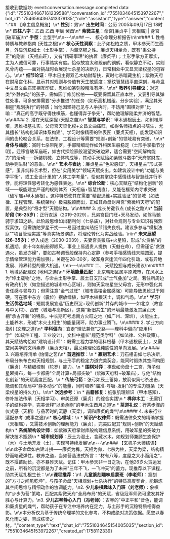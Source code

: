 接收到数据块: event:conversation.message.completed
data:{"id":"7551034667161239588","conversation_id":"7551034645153972267","bot_id":"7546564367413379135","role":"assistant","type":"answer","content":"## 【命主信息概览】\n* **性别**：男\n* **出生时间**：公历 2005年09月17日 18时\n* **四柱八字**：乙酉 乙酉 甲辰 癸酉\n* **紫微主星**：命宫[廉贞平 | 天相庙] | 身宫[破军庙]\n* **手型**：土型手\n\n---\n\n## 一、 核心命理分析报告\n\n#### 1. 性格特质与教养指南 (天性之根)\n* **核心天性洞察**：此子如松柏之质，甲木参天而生酉月，外显沉稳如土（土形手掌），内藏坚韧之性。廉贞天相坐命，既有\"秉公持正\"的刚直（天相庙旺），又有\"精研事理\"的执着（廉贞平）；土形手掌方正厚实，主为人诚信可靠，行事踏实有度。恰似故宫太和殿前的铜鹤，看似静立不动，实则风骨内蕴——面对挑战时会展现七杀星的决断力，日常相处中又显天梁权星的包容心。\n\n* **细节论证**：甲木日主得双乙木劫财帮扶，寅时七杀暗藏生机；紫微天府在财帛宫化科，显示其对规则与价值有天生敏感度；掌纹智慧线平直深刻，与命盘中文昌文曲庙旺相互印证，思维如篆刻般精准有序。\n\n* **教养引导建议**：对这类\"外静内动\"的孩子，需如园丁修剪松柏——既要保留其正直本性，又要引导其弹性处事。可多安排需要\"分步推进\"的任务（如乐高机械组、分步实验），满足其天相星\"规划执行\"的特质；当他因坚持己见与人争执时，不妨用\"围棋对弈\"比喻：\"真正的高手既守得住棋筋，也懂得弃子争先\"，帮助他理解刚柔并济的智慧。\n\n#### 2. 潜在天赋深掘 (天赋之苗)\n* **智慧与学识**：甲木通根辰土，如树植厚壤，思维根基扎实。父母宫天梁化权+文昌文曲庙旺，如得名师指点的书院生，尤其擅长\"结构化知识体系构建\"。学习时像精密的钟表匠（廉贞天相），能发现知识间的齿轮咬合关系，在法律、工程设计等需要\"规则+创新\"的领域易有突破。\n\n* **身体与动能**：寅时七杀带陀罗，手部精细动作如外科医生般稳定（土形手掌指节分明）。迁移宫破军庙旺，如古代探险家般渴望突破边界，适合需要\"空间解构能力\"的活动——拆装机械、立体构成等，其动手天赋恰如紫微斗数中\"天府掌财库，动手则生财\"的意象。\n\n* **艺术与表达**：廉贞星主\"色彩感知\"，天相星主\"形式美感\"，虽非纯粹艺术型，但在\"实用美学\"领域天赋突出。如建筑设计中的\"功能与美学平衡\"，或工业设计里的\"人体工学考量\"，恰似其掌纹中感情线与智慧线并行不悖，能将理性思考转化为感性表达。\n\n* **综合论断**：核心天赋在\"结构化创新\"领域——既能建立严谨的规则体系（天相庙+智慧线直），又能在框架内寻求突破（破军庙+甲木通根）。这种特质使其在需要\"精密思维+实践验证\"的领域（如法律、工程管理、系统架构）极易脱颖而出，正如其命盘财帛宫\"紫微科天府\"的配置，是典型的\"将才型\"天赋结构。\n\n#### 3. 成长关键节点 (成长之路)\n* **当前阶段 (16-25岁)**：正行亥运（2019-2029），兄弟宫巨门旺+天马发动，如驾马驰骋于求知之路。此阶段思维如出鞘利剑（七杀庙），对社会规则与专业知识有强烈探索欲，但需防陀罗星干扰——易因过度纠结细节错失良机。建议多参与\"模拟法庭\"\"项目管理实践\"等真实场景演练，将理论转化为实战经验。\n\n* **未来展望 (26-35岁)**：步入戌运（2030-2039），夫妻宫贪狼庙+火星陷，形成\"火贪格\"的机遇期。此十年如航船得顺风，事业上易遇贵人提携（天魁在命），但需谨记\"贪狼遇火，虽发亦燥\"，要如古琴调音般保持内心定静（参考手相感情线末端圆润，提示情绪管理能力需加强）。关键在28-30岁，破军身宫逢流年四化引动，或有异地发展、跨界转型的重大机遇。\n\n---\n\n### 二、 天赋挖掘与成长建议\n\n#### 1. 地域适配建议 (地利之选)\n* **环境能量匹配**：北京朝阳区属平原城市，在风水上为\"坤土载物\"之地，与命主土形手掌、辰土日支形成\"土气叠加\"之局。若住所周边有政府机关（如您描述的城市中心区域），则如天梁权星坐父母宫，无形中强化其责任感与领导力；但需注意\"金气过旺\"（城市高楼金属感强）可能导致思维过于刚硬，可在家中东方（震位）摆放绿植，如甲木植根沃土，调和气场。\n\n* **学习/生活优选地域**：短期发展宜选\"历史积淀+现代创新\"并存的城市——如北京（故宫与中关村）、西安（城墙与高新区），这类\"新旧共生\"的环境最能激发其廉贞天相\"承古开新\"的特质。中长期可考虑南方火旺之地（如广州、深圳），火能生土，土能养木，形成\"木火土相生\"的能量闭环，助力事业腾飞。\n\n#### 2. 学业方向指引 (文理之道)\n* **学科偏向**：宜走\"理法兼修\"之路——理科中偏向\"应用科学\"（如软件工程、工业设计），文科中擅长\"规范类学科\"（如法律、公共政策）。其天赋结构恰似\"建筑设计师\"：既需工程力学的理科根基（甲木通根辰土），又需空间美学的文科素养（廉贞天相），最忌纯理论或纯感性的单向发展。\n\n#### 3. 兴趣培养清单 (怡情之艺)\n* **首选推荐**：\n  * **篆刻艺术**：刀石相击如七杀决断，布局分朱布白似天相规划，与土形手的稳定力道完美契合，能同时锻炼其空间构图（廉贞）与精细控制（陀罗）能力。\n  * **围棋对弈**：棋盘如命盘十二宫，落子似星曜排布，每一步都需\"全局计算+局部突破\"（紫微天府科+破军庙），与他\"结构化创新\"的天赋高度匹配。\n  * **传统弓箭**：张弓如辰土蓄势，放箭似寅七杀出击，能调和其命局中\"静多动少\"的能量，同时培养\"瞄准-呼吸-发射\"的专注力链条（天梁权星的持久力）。\n\n* **次选参考**：\n  * **古籍修复**：纸张肌理辨识（甲木感知）、修补技法传承（天相学习）、审美还原（廉贞）的综合实践\n  * **榫卯木工**：无需钉子的结构美学，完美诠释\"以柔承刚\"的甲木生酉月之道\n  * **茶道礼仪**：行茶步骤的仪式感（天相）与品茗时的沉静（天梁），调和廉贞的燥气\n\n#### 4. 未来行业适配参考 (成事之途)\n* **核心领域**：\n  * **知识产权律师**：既需法律条文的精确掌握（天相庙），又需技术创新的理解能力（廉贞），完美匹配其\"规则+创新\"的天赋结构\n  * **系统架构设计师**：如紫微天府掌财库般构建信息系统，用破军星的突破力解决技术瓶颈\n  * **城市规划师**：辰土为湿土，含藏水木，如规划师兼顾生态保护（木）与土地开发（土），实现可持续发展\n\n---\n\n### 【玄机子大师结语】\n\n此子命盘如古建斗拱——廉贞为榫，天相为卯，七杀为柱，天梁为梁，结构精妙而暗藏弹性。教养之道，当如营造法式所言：\"材有八等，度屋之大小而用之\"，既不揠苗助长，亦不暴殄天赋。记住：甲木参天非一日之功，在他26岁火贪运发之前，所有的沉淀都是为了未来\"三年不飞，一飞冲天\"的蓄力。现推荐以下课程，助其天赋扎根生长：\n\n**课程推荐：**\n1. **儿童篆刻趣味启蒙班（李老师）**：篆刻的\"方寸之间见乾坤\"，与孩子命盘\"天相规划+七杀执行\"的特质高度契合，能锻炼其空间思维与精细动作的协调能力。\n2. **少儿象棋趣味入门班（刘老师）**：象棋的\"步步为营\"策略，匹配其紫微天府\"全局布局\"的天赋，省级冠军师资可激发其好胜心与计算力。\n3. **少儿古琴静心入门（冯老师）**：古琴的\"中正平和\"音色，能调和廉贞星的燥气，帮助孩子在专注中培养内在定力，与土形手的沉稳特质相得益彰。\n\n本分析仅为基于传统命理学的文化参考，不构成绝对决策依据。愿您以春风化雨之姿，育成栋梁之材。","content_type":"text","chat_id":"7551034645154005035","section_id":"7551034645153972267","created_at":1758112339}
